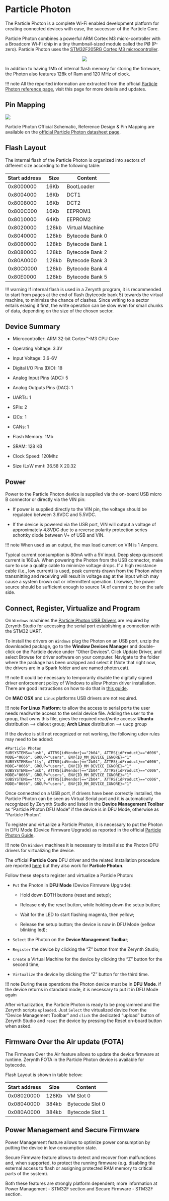 # Particle Photon

The Particle Photon is a complete Wi-Fi enabled development platform for creating connected devices with ease, the successor of the Particle Core.

Particle Photon combines a powerful ARM Cortex M3 micro-controller with a Broadcom Wi-Fi chip in a tiny thumbnail-sized module called the PØ (P-zero).
Particle Photon uses the [STM32F205RG Cortex M3  microcontroller](http://www.st.com/content/ccc/resource/technical/document/datasheet/bc/21/42/43/b0/f3/4d/d3/CD00237391.pdf/files/CD00237391.pdf/jcr:content/translations/en.CD00237391.pdf).

<p style="text-align:center;"><img src="https://github.com/zerynth/docs/blob/test/docs/reference/boards/particle_photon/docs/img/ParticlePhoton.jpg?raw=true"></p>

In addition to having 1Mb of internal flash memory for storing the firmware, the Photon also features 128k of Ram and 120 MHz of clock.

!!! note
	All the reported information are extracted from the official [Particle Photon reference page](http://docs.particle.io/photon/), visit this page for more details and updates.

## Pin Mapping

![](https://github.com/zerynth/docs/blob/test/docs/reference/boards/particle_photon/docs/img/particle_photon_pin_io.png?raw=true)

Particle Photon Official Schematic, Reference Design & Pin Mapping are available on the [official Particle Photon datasheet page](https://docs.particle.io/datasheets/photon-datasheet/).

## Flash Layout

The internal flash of the Particle Photon is organized into sectors of different size according to the following table:

| Start address | Size  | Content         |
|---------------|-------|-----------------|
| 0x8000000     | 16Kb  | BootLoader      |
| 0x8004000     | 16Kb  | DCT1            |
| 0x8008000     | 16Kb  | DCT2            |
| 0x800C000     | 16Kb  | EEPROM1         |
| 0x8010000     | 64Kb  | EEPROM2         |
| 0x8020000     | 128kb | Virtual Machine |
| 0x8040000     | 128kb | Bytecode Bank 0 |
| 0x8060000     | 128kb | Bytecode Bank 1 |
| 0x8080000     | 128kb | Bytecode Bank 2 |
| 0x80A0000     | 128kb | Bytecode Bank 3 |
| 0x80C0000     | 128kb | Bytecode Bank 4 |
| 0x80E0000     | 128kb | Bytecode Bank 5 |

!!! warning
	If internal flash is used in a Zerynth program, it is recommended to start from pages at the end of flash (bytecode bank 5) towards the virtual machine, to minimize the chance of clashes. Since writing to a sector entails erasing it first, the write operation can be slow even for small chunks of data, depending on the size of the chosen sector.

## Device Summary


* Microcontroller: ARM 32-bit Cortex™-M3 CPU Core


* Operating Voltage: 3.3V


* Input Voltage: 3.6-6V


* Digital I/O Pins (DIO): 18


* Analog Input Pins (ADC): 5


* Analog Outputs Pins (DAC): 1


* UARTs: 1


* SPIs: 2


* I2Cs: 1


* CANs: 1


* Flash Memory: 1Mb


* SRAM: 128 KB


* Clock Speed: 120Mhz


* Size (LxW mm): 36.58 X 20.32

## Power

Power to the Particle Photon device is supplied via the on-board USB micro B connector or directly via the VIN pin:


* If power is supplied directly to the VIN pin, the voltage should be regulated between 3.6VDC and 5.5VDC.


* If the device is powered via the USB port, VIN will output a voltage of approximately 4.8VDC due to a reverse polarity protection series schottky diode between V+ of USB and VIN.

!!! note
	When used as an output, the max load current on VIN is 1 Ampere.

Typical current consumption is 80mA with a 5V input. Deep sleep quiescent current is 160uA. When powering the Photon from the USB connector, make sure to use a quality cable to minimize voltage drops. If a high resistance cable (i.e., low current) is used, peak currents drawn from the Photon when transmitting and receiving will result in voltage sag at the input which may cause a system brown out or intermittent operation. Likewise, the power source should be sufficient enough to source 1A of current to be on the safe side.

## Connect, Register, Virtualize and Program

On ```Windows``` machines the [Particle Photon USB Drivers](https://s3.amazonaws.com/spark-website/Spark.zip) are required by Zerynth Studio for accessing the  serial port establishing a connection with the STM32 UART.

To install the drivers on ```Windows``` plug the Photon on an USB port, unzip the downloaded package, go to the **Window Devices Manager** and double-click on the Particle device under “Other Devices”. Click Update Driver, and select Browse for driver software on your computer. Navigate to the folder where the package has been unzipped and select it (Note that right now, the drivers are in a Spark folder and are named photon.cat).

!!! note
	It could be necessary to temporarily disable the digitally signed driver enforcement policy of Windows to allow Photon driver installation. There are good instructions on how to do that in [this guide](http://www.howtogeek.com/167723/how-to-disable-driver-signature-verification-on-64-bit-windows-8.1-so-that-you-can-install-unsigned-drivers/).

On **MAC OSX** and ```Linux``` platforms USB drivers are not required.

!!! note
	**For Linux Platform**: to allow the access to serial ports the user needs read/write access to the serial device file. Adding the user to the group, that owns this file, gives the required read/write access: **Ubuntu** distribution –> dialout group; **Arch Linux** distribution –> uucp group

If the device is still not recognized or not working, the following udev rules may need to be added:

```
#Particle Photon
SUBSYSTEMS=="usb", ATTRS{idVendor}=="2b04", ATTRS{idProduct}=="d006", MODE="0666", GROUP="users", ENV{ID_MM_DEVICE_IGNORE}="1"
SUBSYSTEMS=="tty", ATTRS{idVendor}=="2b04", ATTRS{idProduct}=="d006", MODE="0666", GROUP="users", ENV{ID_MM_DEVICE_IGNORE}="1"
SUBSYSTEMS=="usb", ATTRS{idVendor}=="2b04", ATTRS{idProduct}=="c006", MODE="0666", GROUP="users", ENV{ID_MM_DEVICE_IGNORE}="1"
SUBSYSTEMS=="tty", ATTRS{idVendor}=="2b04", ATTRS{idProduct}=="c006", MODE="0666", GROUP="users", ENV{ID_MM_DEVICE_IGNORE}="1"
```

Once connected on a USB port, if drivers have been correctly installed, the Particle Photon can be seen as Virtual Serial port and it is automatically recognized by Zerynth Studio and listed in the **Device Management Toolbar** as “Particle Photon DFU Mode” if the device is in DFU Mode, otherwise as “Particle Photon”.

To register and virtualize a Particle Photon, it is necessary to put the Photon in DFU Mode (Device Firmware Upgrade) as reported in the official [Particle Photon Guide](https://docs.particle.io/guide/getting-started/modes/photon/).

!!! note
	On ```Windows``` machines it is necessary to install also the Photon DFU drivers for virtualizing the device.

The official **Particle Core** DFU driver and the related installation procedure are reported [here](https://community.particle.io/t/tutorial-installing-dfu-driver-on-windows-24-feb-2015/3518) but they also work for **Particle Photon**.

Follow these steps to register and virtualize a Particle Photon:


* ```Put``` the Photon in **DFU Mode** (Device Firmware Upgrade):


    * Hold down BOTH buttons (reset and setup);


    * Release only the reset button, while holding down the setup button;


    * Wait for the LED to start flashing magenta, then yellow;


    * Release the setup button; the device is now in DFU Mode (yellow blinking led);


* ```Select``` the Photon on the **Device Management Toolbar**;


* ```Register``` the device by clicking the “Z” button from the Zerynth Studio;


* ```Create``` a Virtual Machine for the device by clicking the “Z” button for the second time;


* ```Virtualize``` the device by clicking the “Z” button for the third time.

!!! note
	During these operations the Photon device must be in **DFU Mode**. if the device returns in standard mode, it is necessary to put it in DFU Mode again

After virtualization, the Particle Photon is ready to be programmed and the  Zerynth scripts ```uploaded```. Just ```Select``` the virtualized device from the “Device Management Toolbar” and ```click``` the dedicated “upload” button of Zerynth Studio and ```reset``` the device by pressing the Reset on-board button when asked.

## Firmware Over the Air update (FOTA)

The Firmware Over the Air feature allows to update the device firmware at runtime. Zerynth FOTA in the Particle Photon device is available for bytecode.

Flash Layout is shown in table below:

| Start address | Size  | Content         |
|---------------|-------|-----------------|
| 0x08020000    | 128Kb | VM Slot 0       |
| 0x08040000    | 384kb | Bytecode Slot 0 |
| 0x080A0000    | 384kb | Bytecode Slot 1 |

## Power Management and Secure Firmware

Power Management feature allows to optimize power consumption by putting the device in low consumption state.

Secure Firmware feature allows to detect and recover from malfunctions and, when supported, to protect the running firmware (e.g. disabling the external access to flash or assigning protected RAM memory to critical parts of the system).

Both these features are strongly platform dependent; more information at Power Management - STM32F section and Secure Firmware - STM32F section.
<!--stackedit_data:
eyJoaXN0b3J5IjpbLTE3OTQ2NTM1MzksNjA3NDExMzcwXX0=
-->